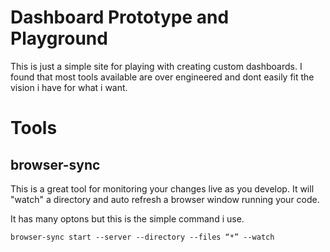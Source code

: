 # Dashboard Prototype and Playground
This is just a simple site for playing with creating custom dashboards.  I found that most tools available are over engineered and dont easily fit the vision i have for what i want.

# Tools
## browser-sync
This is a great tool for monitoring your changes live as you develop.  It will "watch" a directory and auto refresh a browser window running your code.

It has many optons but this is the simple command i use.
```
browser-sync start --server --directory --files “*” --watch
```

